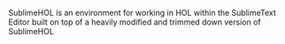 SublimeHOL is an environment for working in HOL within the SublimeText Editor built on top of a heavily modified and trimmed down version of SublimeHOL